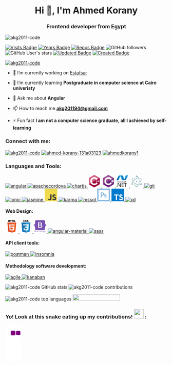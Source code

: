 <h1 align="center">Hi 👋, I'm Ahmed Korany</h1>
<h3 align="center">Frontend developer from Egypt</h3>

<p align="left"> <img src="https://komarev.com/ghpvc/?username=akg2011-code&label=Profile%20views&color=0e75b6&style=flat" alt="akg2011-code" /> 

[![Visits Badge](https://badges.pufler.dev/visits/akg2011-code/akg2011-code)](https://badges.pufler.dev)
[![Years Badge](https://badges.pufler.dev/years/akg2011-code)](https://badges.pufler.dev)
[![Repos Badge](https://badges.pufler.dev/repos/akg2011-code)](https://badges.pufler.dev)
<img alt="GitHub followers" src="https://img.shields.io/github/followers/akg2011-code?color=4cc61e">
<img alt="GitHub User's stars" src="https://img.shields.io/github/stars/akg2011-code?color=4cc61e">
 [![Updated Badge](https://badges.pufler.dev/updated/akg2011-code/akg2011-code)](https://badges.pufler.dev)
[![Created Badge](https://badges.pufler.dev/created/akg2011-code/akg2011-code)](https://badges.pufler.dev)


</p>

<p align="left"> 
  <a href="https://github.com/ryo-ma/github-profile-trophy">
    <img src="https://github-profile-trophy.vercel.app/?username=akg2011-code" alt="akg2011-code" />
  </a> 
</p>

- 🔭 I’m currently working on [Estafsar](https://estafsar.com/)

- 🌱 I’m currently learning **Postgraduate in computer science at Cairo univeristy**

- 💬 Ask me about **Angular**

- 📫 How to reach me **akg201194@gmail.com**

- ⚡ Fun fact **I am not a computer science graduate, all I achieved by self-learning**

<h3 align="left">Connect with me:</h3>
<p align="left">
<a href="https://codepen.io/akg2011-code" target="blank"><img align="center" src="https://raw.githubusercontent.com/rahuldkjain/github-profile-readme-generator/master/src/images/icons/Social/codepen.svg" alt="akg2011-code" height="30" width="40" /></a>
<a href="https://linkedin.com/in/ahmed-korany-131a03123" target="blank"><img align="center" src="https://raw.githubusercontent.com/rahuldkjain/github-profile-readme-generator/master/src/images/icons/Social/linked-in-alt.svg" alt="ahmed-korany-131a03123" height="30" width="40" /></a>
<a href="https://www.behance.net/ahmedkorany1" target="blank"><img align="center" src="https://raw.githubusercontent.com/rahuldkjain/github-profile-readme-generator/master/src/images/icons/Social/behance.svg" alt="ahmedkorany1" height="30" width="40" /></a>
</p>

<h3 align="left">Languages and Tools:</h3>
<p align="left"> 
  <a href="https://angular.io" target="_blank" rel="noreferrer"> 
    <img src="https://angular.io/assets/images/logos/angular/angular.svg" alt="angular" width="40" height="40"/> 
  </a> 
  <a href="https://cordova.apache.org/" target="_blank" rel="noreferrer"> 
    <img src="https://www.vectorlogo.zone/logos/apache_cordova/apache_cordova-icon.svg" alt="apachecordova" width="40" height="40"/> 
  </a> 

  <a href="https://www.chartjs.org" target="_blank" rel="noreferrer"> 
    <img src="https://www.chartjs.org/media/logo-title.svg" alt="chartjs" width="40" height="40"/> 
  </a> 
  <a href="https://www.w3schools.com/cpp/" target="_blank" rel="noreferrer"> 
    <img src="https://raw.githubusercontent.com/devicons/devicon/master/icons/cplusplus/cplusplus-original.svg" alt="cplusplus" width="40" height="40"/> 
  </a> 
  <a href="https://www.w3schools.com/cs/" target="_blank" rel="noreferrer"> 
    <img src="https://raw.githubusercontent.com/devicons/devicon/master/icons/csharp/csharp-original.svg" alt="csharp" width="40" height="40"/> 
  </a> 

  <a href="https://dotnet.microsoft.com/" target="_blank" rel="noreferrer"> 
    <img src="https://raw.githubusercontent.com/devicons/devicon/master/icons/dot-net/dot-net-original-wordmark.svg" alt="dotnet" width="40" height="40"/> 
  </a> 
  <a href="https://www.electronjs.org" target="_blank" rel="noreferrer"> 
    <img src="https://raw.githubusercontent.com/devicons/devicon/master/icons/electron/electron-original.svg" alt="electron" width="40" height="40"/> 
  </a> 
  <a href="https://git-scm.com/" target="_blank" rel="noreferrer"> 
    <img src="https://www.vectorlogo.zone/logos/git-scm/git-scm-icon.svg" alt="git" width="40" height="40"/> 
  </a> 

  <a href="https://ionicframework.com" target="_blank" rel="noreferrer"> 
    <img src="https://upload.wikimedia.org/wikipedia/commons/d/d1/Ionic_Logo.svg" alt="ionic" width="40" height="40"/> 
  </a> 
  <a href="https://jasmine.github.io/" target="_blank" rel="noreferrer"> 
    <img src="https://www.vectorlogo.zone/logos/jasmine/jasmine-icon.svg" alt="jasmine" width="40" height="40"/> 
  </a> 
  <a href="https://developer.mozilla.org/en-US/docs/Web/JavaScript" target="_blank" rel="noreferrer"> 
    <img src="https://raw.githubusercontent.com/devicons/devicon/master/icons/javascript/javascript-original.svg" alt="javascript" width="40" height="40"/> 
  </a> 
  <a href="https://karma-runner.github.io/latest/index.html" target="_blank" rel="noreferrer"> 
    <img src="https://raw.githubusercontent.com/detain/svg-logos/780f25886640cef088af994181646db2f6b1a3f8/svg/karma.svg" alt="karma" width="40" height="40"/> 
  </a> 
  <a href="https://www.microsoft.com/en-us/sql-server" target="_blank" rel="noreferrer"> 
    <img src="https://www.svgrepo.com/show/303229/microsoft-sql-server-logo.svg" alt="mssql" width="40" height="40"/> 
  </a> 
  <a href="https://www.photoshop.com/en" target="_blank" rel="noreferrer"> 
    <img src="https://raw.githubusercontent.com/devicons/devicon/master/icons/photoshop/photoshop-line.svg" alt="photoshop" width="40" height="40"/> 
  </a> 

  <a href="https://www.typescriptlang.org/" target="_blank" rel="noreferrer"> 
    <img src="https://raw.githubusercontent.com/devicons/devicon/master/icons/typescript/typescript-original.svg" alt="typescript" width="40" height="40"/> 
  </a> 
  <a href="https://www.adobe.com/products/xd.html" target="_blank" rel="noreferrer"> 
    <img src="https://cdn.worldvectorlogo.com/logos/adobe-xd.svg" alt="xd" width="40" height="40"/> 
  </a> 
</p>

<h4 align="left"> Web Design:</h4>
<p>
  <a href="https://www.w3.org/html/" target="_blank" rel="noreferrer"> 
    <img src="https://raw.githubusercontent.com/devicons/devicon/master/icons/html5/html5-original-wordmark.svg" alt="html5" width="40" height="40"/> 
  </a> 
    <a href="https://www.w3schools.com/css/" target="_blank" rel="noreferrer"> 
    <img src="https://raw.githubusercontent.com/devicons/devicon/master/icons/css3/css3-original-wordmark.svg" alt="css3" width="40" height="40"/> 
  </a>
    <a href="https://getbootstrap.com" target="_blank" rel="noreferrer"> 
    <img src="https://raw.githubusercontent.com/devicons/devicon/master/icons/bootstrap/bootstrap-plain-wordmark.svg" alt="bootstrap" width="40" height="40"/> 
  </a>
    </a>
    <a href="https://material.angular.io/" target="_blank" rel="noreferrer"> 
    <img src="https://static.javatpoint.com/tutorial/angular-material/images/angular-material.jpg" alt="angular-material" width="120" height="35"/> 
  </a>
      <a href="https://sass-lang.com/" target="_blank" rel="noreferrer"> 
    <img src="https://www.vectorlogo.zone/logos/sass-lang/sass-lang-ar21.svg" alt="sass" width="70" height="40"/> 
  </a>
</p>


<h4 align="left"> API client tools:</h4>
<p>
  <a href="https://postman.com" target="_blank" rel="noreferrer"> 
    <img src="https://www.vectorlogo.zone/logos/getpostman/getpostman-icon.svg" alt="postman" width="40" height="40"/> 
  </a> 
    <a href="https://insomnia.rest/" target="_blank" rel="noreferrer"> 
    <img src="https://www.brightest.be/wp-content/uploads/2019/06/insomnia2-1.png" alt="insomnia" width="120" height="35"/> 
  </a> 
</p>

<h4 align="left"> Methodology software development:</h4>
<p>
  <a href="#" target="_blank" rel="noreferrer"> 
    <img src="https://miro.medium.com/max/470/0*65DbU_Hc5fBMIrbO.png" alt="agile" width="80" height="50"/> 
  </a> 
    <a href="#" target="_blank" rel="noreferrer"> 
    <img src="https://m42marketplacemediathek.blob.core.windows.net/labtagon-gmbh-pub/2018/07/SDKanban-Productlogo-1024x1024.png" alt="kanaban" width="60" height="50" style="background-color: #fff;"/> 
  </a> 
</p>


<p>
  <img width="49%" src="https://github-readme-stats-anuraghazra1.vercel.app/api?username=akg2011-code&count_private=true&include_all_commits=true&hide=contrib=false&show_icons=true&cache_seconds=1801&theme=cobalt" alt="akg2011-code GitHub stats">
  <img width="49%" src="https://github-readme-streak-stats.herokuapp.com/?user=akg2011-code&theme=cobalt" alt="akg2011-code contributions" />
</p>
<p>
  <img width="45%" src="https://github-readme-stats.vercel.app/api/top-langs/?username=akg2011-code&layout=compact&exclude_repo=null&langs_count=10&theme=cobalt" alt="akg2011-code top languages">
  <img width="54%" height="40%" src ="https://activity-graph.herokuapp.com/graph?username=akg2011-code&bg_color=193549&color=68b587&line=90b302&point=03d3d&area=true">
</p>


### Yo! Look at this snake eating up my contributions! <img src= "https://c.tenor.com/BczFoyx41WoAAAAj/swallowed-the-mighty-ones.gif" width= "30" height= "30">  :

![snake gif](https://github.com/AvidCoder101/AvidCoder101/blob/output/github-contribution-grid-snake.gif)

